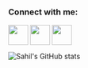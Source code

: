 <!-- [![MasterHead](https://res.cloudinary.com/practicaldev/image/fetch/s--sNXjzc6P--/c_limit%2Cf_auto%2Cfl_progressive%2Cq_66%2Cw_880/https://media1.tenor.com/images/0c34272909ee2a4db5606a014082312b/tenor.gif%3Fitemid%3D15828752)](https://github.com/SahilSavaj) -->

<h3 align="left">Connect with me:</h3>
<p align="left" styles="display:flex;" >
<a styles="margin:10px;" margin="10" href="https://twitter.com/sahil_savaj" target="blank"><img align="center" src="https://pics.freeicons.io/uploads/icons/png/16438666591561032650-512.png" alt="" height="40" width="40" /></a>
<a styles="margin:10px;" href="https://www.linkedin.com/in/sahil-savaj-987145210/" target="blank"><img align="center" src="https://pics.freeicons.io/uploads/icons/png/9506131951530100222-512.png" alt="" height="40" width="40" /></a>
<a styles="margin:10px;" href="https://www.instagram.com/sahilsavaj/" target="blank"><img align="center" src="https://pics.freeicons.io/uploads/icons/png/6590558241561032669-512.png" alt="" height="40" width="40" /></a>
<!-- <a href="" target="blank"><img align="center" src="https://cdn.jsdelivr.net/npm/simple-icons@3.0.1/icons/youtube.svg" alt="" height="30" width="40" /></a> -->
</p>

<!--
**SahilSavaj/SahilSavaj** is a ✨ _special_ ✨ repository because its `README.md` (this file) appears on your GitHub profile.

Here are some ideas to get you started:

- 🔭 I’m currently working on ...
- 🌱 I’m currently learning ...
- 👯 I’m looking to collaborate on ...
- 🤔 I’m looking for help with ...
- 💬 Ask me about ...
- 📫 How to reach me: ...
- 😄 Pronouns: ...
- ⚡ Fun fact: ...
-->
![Sahil's GitHub stats](https://github-readme-stats.vercel.app/api?username=SahilSavaj&show_icons=true&theme=radical)
